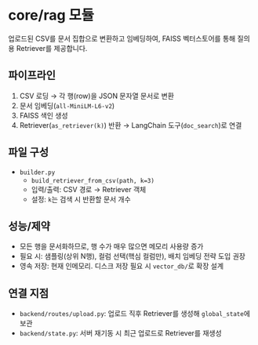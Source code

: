 # core/rag 모듈

업로드된 CSV를 문서 집합으로 변환하고 임베딩하여, FAISS 벡터스토어를 통해 질의용 Retriever를 제공합니다.

## 파이프라인
1) CSV 로딩 → 각 행(row)을 JSON 문자열 문서로 변환
2) 문서 임베딩(`all-MiniLM-L6-v2`)
3) FAISS 색인 생성
4) Retriever(`as_retriever(k)`) 반환 → LangChain 도구(`doc_search`)로 연결

## 파일 구성
- `builder.py`
  - `build_retriever_from_csv(path, k=3)`
  - 입력/출력: CSV 경로 → Retriever 객체
  - 설정: `k`는 검색 시 반환할 문서 개수

## 성능/제약
- 모든 행을 문서화하므로, 행 수가 매우 많으면 메모리 사용량 증가
- 필요 시: 샘플링(상위 N행), 컬럼 선택(핵심 컬럼만), 배치 임베딩 전략 도입 권장
- 영속 저장: 현재 인메모리. 디스크 저장 필요 시 `vector_db/`로 확장 설계

## 연결 지점
- `backend/routes/upload.py`: 업로드 직후 Retriever를 생성해 `global_state`에 보관
- `backend/state.py`: 서버 재기동 시 최근 업로드로 Retriever를 재생성
